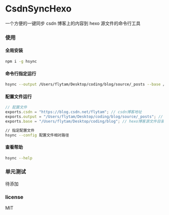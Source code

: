 # CsdnSyncHexo

一个方便的一键同步 csdn 博客上的内容到 hexo 源文件的命令行工具

### 使用

#### 全局安装

```bash
npm i -g hsync
```

#### 命令行指定运行

```bash
hsync --output /Users/flytam/Desktop/coding/blog/source/_posts --base /Users/flytam/Desktop/coding/blog --csdn https://blog.csdn.net/flytam
```

#### 配置文件运行

```js
// 配置文件
exports.csdn = "https://blog.csdn.net/flytam"; // csdn博客地址
exports.output = "/Users/flytam/Desktop/coding/blog/source/_posts"; // 这里可以定向到你的hexo源文件的地方，使用相对路径
exports.base = "/Users/flytam/Desktop/coding/blog"; // hexo博客源文件目录
```

```bash
// 指定配置文件
hsync --config 配置文件相对路径
```

#### 查看帮助

```bash
hsync --help
```

### 单元测试

待添加

### license

MIT
